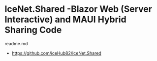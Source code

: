 # IceNet.Shared -Blazor Web (Server Interactive) and MAUI Hybrid Sharing Code

readme.md

*   https://github.com/iceHub82/IceNet.Shared


